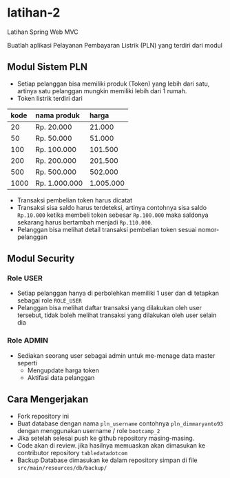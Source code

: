 # latihan-2

Latihan Spring Web MVC

Buatlah aplikasi Pelayanan Pembayaran Listrik (PLN) yang terdiri dari modul

## Modul Sistem PLN

- Setiap pelanggan bisa memiliki produk (Token) yang lebih dari satu, artinya satu pelanggan mungkin memiliki lebih dari 1 rumah.
- Token listrik terdiri dari 

| kode 	| nama produk   | harga    	|
| :--  	| :--		    | :--      	|
| 20   	| Rp. 20.000	| 21.000   	|
| 50	| Rp. 50.000	| 51.000	|
| 100	| Rp. 100.000	| 101.500	|
| 200	| Rp. 200.000	| 201.500	|
| 500	| Rp. 500.000	| 502.000	|
| 1000	| Rp. 1.000.000	| 1.005.000	|

- Transaksi pembelian token harus dicatat
- Transaksi sisa saldo harus terdeteksi, artinya contohnya sisa saldo `Rp.10.000` ketika membeli token sebesar `Rp.100.000` maka saldonya sekarang harus bertambah menjadi `Rp.110.000`.
- Pelanggan bisa melihat detail transaksi pembelian token sesuai nomor-pelanggan

## Modul Security

### Role USER

- Setiap pelanggan hanya di perbolehkan memiliki 1 user dan di tetapkan sebagai role `ROLE_USER`
- Pelanggan bisa melihat daftar transaksi yang dilakukan oleh user tersebut, tidak boleh melihat transaksi yang dilakukan oleh user selain dia


### Role ADMIN

- Sediakan seorang user sebagai admin untuk me-menage data master seperti 
	- Mengupdate harga token
	- Aktifasi data pelanggan
	
## Cara Mengerjakan 

- Fork repository ini
- Buat database dengan nama `pln_username` contohnya `pln_dimmaryanto93` dengan menggunakan username / role `bootcamp_2`
- Jika setelah selesai push ke github repository masing-masing.
- Code akan di review. jika hasilnya memuaskan akan dimasukan ke contributor repository `tabledatadotcom`
- Backup Database dimasukan ke dalam repository simpan di file `src/main/resources/db/backup/`

